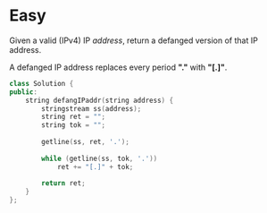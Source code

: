 # Easy

Given a valid (IPv4) IP $address$, return a defanged version of that IP address.

A defanged IP address replaces every period **"."** with **"[.]"**.

```cpp
class Solution {
public:
    string defangIPaddr(string address) {
        stringstream ss(address);
        string ret = "";
        string tok = "";
        
        getline(ss, ret, '.');
        
        while (getline(ss, tok, '.'))
            ret += "[.]" + tok;
        
        return ret;
    }
};
```
